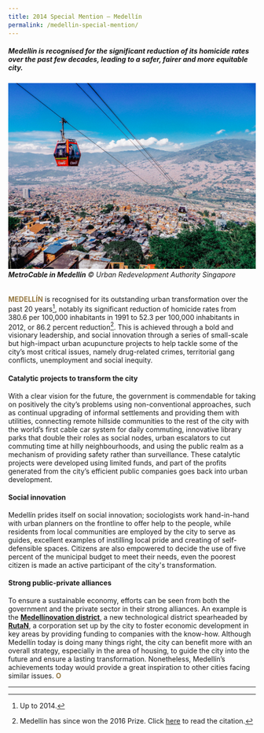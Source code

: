 ```yaml
---
title: 2014 Special Mention — Medellín
permalink: /medellin-special-mention/
---
```


##### Medellín is recognised for the significant reduction of its homicide rates over the past few decades, leading to a safer, fairer and more equitable city.

###### ![MetroCable in Medellín](/images/special-mentions/medellin.jpg)**MetroCable in Medellín** © Urban Redevelopment Authority Singapore

<b><font color="#967942">MEDELLÍN</font></b> is recognised for its outstanding urban transformation over the past 20 years[^1], notably its significant reduction of homicide rates from 380.6 per 100,000 inhabitants in 1991 to 52.3 per 100,000 inhabitants in 2012, or 86.2 percent reduction[^2]. This is achieved through a bold and visionary leadership, and social innovation through a series of small-scale but high-impact urban acupuncture projects to help tackle some of the city’s most critical issues, namely drug-related crimes, territorial gang conflicts, unemployment and social inequity.

#### **Catalytic projects to transform the city**

With a clear vision for the future, the government is commendable for taking on positively the city’s problems using non-conventional approaches, such as continual upgrading of informal settlements and providing them with utilities, connecting remote hillside communities to the rest of the city with the world’s first cable car system for daily commuting, innovative library parks that double their roles as social nodes, urban escalators to cut commuting time at hilly neighbourhoods, and using the public realm as a mechanism of providing safety rather than surveillance. These catalytic projects were developed using limited funds, and part of the profits generated from the city’s efficient public companies goes back into urban development.

#### **Social innovation**

Medellín prides itself on social innovation; sociologists work hand-in-hand with urban planners on the frontline to offer help to the people, while residents from local communities are employed by the city to serve as guides, excellent examples of instilling local pride and creating of self-defensible spaces. Citizens are also empowered to decide the use of five percent of the municipal budget to meet their needs, even the poorest citizen is made an active participant of the city's transformation.

#### **Strong public-private alliances**

To ensure a sustainable economy, efforts can be seen from both the government and the private sector in their strong alliances. An example is the [**Medellínovation district**](http://www.distritomedellin.org), a new technological district spearheaded by [**RutaN**](https://www.rutanmedellin.org/images/rutan/brochure_ingles.pdf), a corporation set up by the city to foster economic development in key areas by providing funding to companies with the know-how. Although Medellín today is doing many things right, the city can benefit more with an overall strategy, especially in the area of housing, to guide the city into the future and ensure a lasting transformation. Nonetheless, Medellín’s achievements today would provide a great inspiration to other cities facing similar issues. **<font color="#967942">O</font>**

---

[^1]: Up to 2014.
[^2]: Medellín has since won the 2016 Prize. Click [here](/medellin/) to read the citation.


